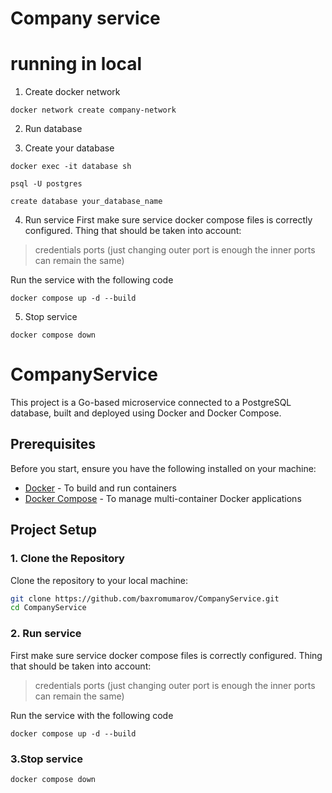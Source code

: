 # Company service



# running in local 
1. Create docker network
```
docker network create company-network
```

2. Run database 
 

3. Create your database 
```
docker exec -it database sh

psql -U postgres

create database your_database_name
```

4. Run service
First make sure service docker compose files is correctly configured. 
Thing that should be taken into account: 
> credentials
> ports (just changing outer port is enough the inner ports can remain the same)

Run the service with the following code
```
docker compose up -d --build
```

5. Stop service
```
docker compose down
```

# CompanyService

This project is a Go-based microservice connected to a PostgreSQL database, built and deployed using Docker and Docker Compose.

## Prerequisites

Before you start, ensure you have the following installed on your machine:

- [Docker](https://www.docker.com/get-started) - To build and run containers
- [Docker Compose](https://docs.docker.com/compose/) - To manage multi-container Docker applications

## Project Setup

### 1. Clone the Repository

Clone the repository to your local machine:

```bash
git clone https://github.com/baxromumarov/CompanyService.git
cd CompanyService
```

### 2. Run service
First make sure service docker compose files is correctly configured. 
Thing that should be taken into account: 
> credentials
> ports (just changing outer port is enough the inner ports can remain the same)

Run the service with the following code
```
docker compose up -d --build
```

### 3.Stop service
```
docker compose down
```